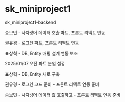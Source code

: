 # sk_miniproject1
sk_miniproject1-backend

송보민 - 사자성어 데이터 호출 파트, 프론트 리액트 연동

권유경 - 로그인 파트, 프론트 리액트 연동

표상혁 - DB, Entity 매핑 설계 연동 보조

 2025/01/07
 오전 파트 분업 설정

 표상혁 - DB, Entity 새로 구축

 권유경 - 로그인 코드 준비 - 프론트 리액트 연동 준비

 송보민 - 사자성어 데이터 값 호출하고 - 프론트 리액트 연동 준비